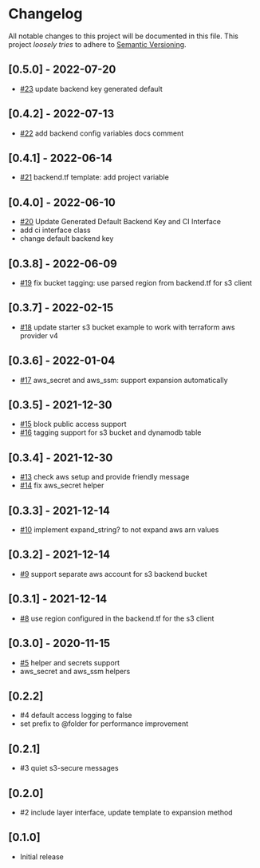 # Changelog

All notable changes to this project will be documented in this file.
This project *loosely tries* to adhere to [Semantic Versioning](http://semver.org/).

## [0.5.0] - 2022-07-20
- [#23](https://github.com/boltops-tools/terraspace_plugin_aws/pull/23) update backend key generated default

## [0.4.2] - 2022-07-13
- [#22](https://github.com/boltops-tools/terraspace_plugin_aws/pull/22) add backend config variables docs comment

## [0.4.1] - 2022-06-14
- [#21](https://github.com/boltops-tools/terraspace_plugin_aws/pull/21) backend.tf template: add project variable

## [0.4.0] - 2022-06-10
- [#20](https://github.com/boltops-tools/terraspace_plugin_aws/pull/20) Update Generated Default Backend Key and CI Interface
- add ci interface class
- change default backend key

## [0.3.8] - 2022-06-09
- [#19](https://github.com/boltops-tools/terraspace_plugin_aws/pull/19) fix bucket tagging: use parsed region from backend.tf for s3 client

## [0.3.7] - 2022-02-15
- [#18](https://github.com/boltops-tools/terraspace_plugin_aws/pull/18) update starter s3 bucket example to work with terraform aws provider v4

## [0.3.6] - 2022-01-04
- [#17](https://github.com/boltops-tools/terraspace_plugin_aws/pull/17) aws_secret and aws_ssm: support expansion automatically

## [0.3.5] - 2021-12-30
- [#15](https://github.com/boltops-tools/terraspace_plugin_aws/pull/15) block public access support
- [#16](https://github.com/boltops-tools/terraspace_plugin_aws/pull/16) tagging support for s3 bucket and dynamodb table

## [0.3.4] - 2021-12-30
- [#13](https://github.com/boltops-tools/terraspace_plugin_aws/pull/13) check aws setup and provide friendly message
- [#14](https://github.com/boltops-tools/terraspace_plugin_aws/pull/14) fix aws_secret helper

## [0.3.3] - 2021-12-14
- [#10](https://github.com/boltops-tools/terraspace_plugin_aws/pull/10) implement expand_string? to not expand aws arn values

## [0.3.2] - 2021-12-14
- [#9](https://github.com/boltops-tools/terraspace_plugin_aws/pull/9) support separate aws account for s3 backend bucket

## [0.3.1] - 2021-12-14
- [#8](https://github.com/boltops-tools/terraspace_plugin_aws/pull/8) use region configured in the backend.tf for the s3 client

## [0.3.0] - 2020-11-15
- [#5](https://github.com/boltops-tools/terraspace_plugin_aws/pull/5) helper and secrets support
- aws_secret and aws_ssm helpers

## [0.2.2]
- #4 default access logging to false
- set prefix to @folder for performance improvement

## [0.2.1]
- #3 quiet s3-secure messages

## [0.2.0]
- #2 include layer interface, update template to expansion method

## [0.1.0]
- Initial release
